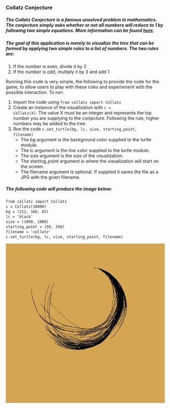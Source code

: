 ### Collatz Conjecture

##### The Collatz Conjecture is a famous unsolved problem in mathematics. The conjecture simply asks whether or not all numbers will reduce to 1 by following two simple equations. More information can be found [here](https://en.wikipedia.org/wiki/Collatz_conjecture).

##### The goal of this application is merely to visualize the tree that can be formed by applying two simple rules to a list of numbers. The two rules are:
1) If the number is even, divide it by 2
2) If the number is odd, multiply it by 3 and add 1

Running this code is very simple, the following to provide the code for the game, to allow users to play with these rules and experiement with the possible interaction. To run:
1) Import the code using <code>from collatz import Collatz</code>
2) Create an instance of the visualization with <code>c = Collatz(X)</code>. The value X must be an integer and represents the top number you are supplying to the conjecture. Following the rule, higher numbers may be added to the tree.
3) Run the code <code>c.set_turtle(bg, lc, size, starting_point, filename)</code>
    - The bg argument is the background color supplied to the turtle module.
    - The lc argument is the line color supplied to the turtle module.
    - The size argument is the size of the visualization.
    - The starting_point argument is where the visualization will start on the screen.
    - The filename argument is optional. If supplied it saves the file as a JPG with the given filename.

##### The following code will produce the image below:

    from collatz import Collatz
    c = Collatz(10000)
    bg = (212, 166, 83)
    lc = 'black'
    size = (1000, 1000)
    starting_point = (50, 350)
    filename = 'collatz'
    c.set_turtle(bg, lc, size, starting_point, filename)

![Collatz Conjecture example visualization](./images/collatz.jpg)